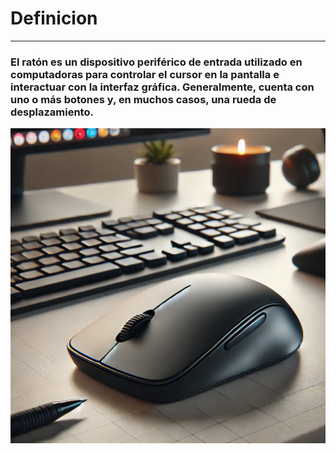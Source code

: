 # Definicion
-------------------------------------------------
### El ratón es un dispositivo periférico de entrada utilizado en computadoras para controlar el cursor en la pantalla e interactuar con la interfaz gráfica. Generalmente, cuenta con uno o más botones y, en muchos casos, una rueda de desplazamiento.
![raton](https://github.com/anxowo/FHW-Raton/blob/main/img/raton.jpg)
